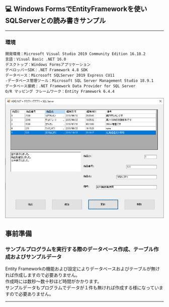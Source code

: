 ﻿## :computer: Windows FormsでEntityFrameworkを使いSQLServerとの読み書きサンプル  
___
### 環境
```
開発環境：Microsoft Visual Studio 2019 Community Edition 16.10.2  
言語：Visual Basic .NET 16.0  
デスクトップ：Windows Formsアプリケーション
デベロッパーSDK：.NET Framework 4.8 SDK  
データベース：Microsoft SQLServer 2019 Express CU11  
-データベース管理ツール：Microsoft SQL Server Management Studio 18.9.1  
データベース接続：.NET Framework Data Provider for SQL Server  
O/R マッピング フレームワーク：Entity Framework 6.4.4
```
![Img](ReadmeImg.png)  

## 事前準備  
### サンプルプログラムを実行する際のデータベース作成、テーブル作成およびサンプルデータ  
Entity Frameworkの機能および設定によりデータベースおよびテーブルが無ければ作成しますので必要ありません。  
作成時には数秒～数十秒ほど時間がかかります。  
サンプルデータもプログラムでデータが１件も無ければ作成する様になっていますので必要ありません。  

___